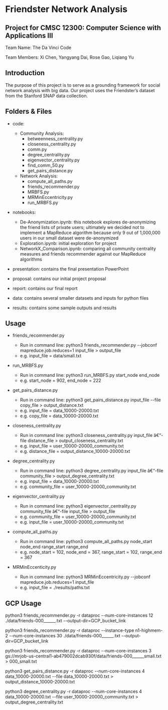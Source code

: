 # Friendster Network Analysis
## Project for CMSC 12300: Computer Science with Applications III 

Team Name: The Da Vinci Code

Team Members: Xi Chen, Yangyang Dai, Rose Gao, Liqiang Yu

## Introduction
The purpose of this project is to serve as a grounding framework for social network analysis with big data. Our project uses the Friendster’s dataset from the Stanford SNAP data collection. 

## Folders & Files
- code: 
	- Community Analysis:
		- betweenness_centrality.py
		- closeness_centrality.py
		- comm.py
		- degree_centrality.py
		- eigenvector_centrality.py
		- find_comm_50.py
		- get_pairs_distance.py
	- Network Analysis:
		- compute_all_paths.py
		- friends_recommender.py
		- MRBFS.py
		- MRMinEccentricity.py
		- run_MRBFS.py

- notebooks:
	- De-Anonymization.ipynb: this notebook explores de-anonymizing the friend lists of private users; ultimately we decided not to implement a MapReduce algorithm because only 9 out of 1,000,000 users in our small dataset were de-anonymized
	- Exploration.ipynb: initial exploration for project
	- NetworkX_Comparison.ipynb: comparing all community centrality measures and friends recommender against our MapReduce algorithms

- presentation: contains the final presentation PowerPoint

- proposal: contains our initial project proposal

- report: contains our final report

- data: contains several smaller datasets and inputs for python files

- results: contains some sample outputs and results

## Usage
- friends_recommender.py
	- Run in command line: python3 friends_recommender.py --jobconf mapreduce.job.reduces=1 input_file > output_file
	- e.g. input_file = data/small.txt

- run_MRBFS.py
	- Run in command line: python3 run_MRBFS.py start_node end_node 
	- e.g. start_node = 902, end_node = 222

- get_pairs_distance.py
	- Run in command line: python3 get_pairs_distance.py input_file --file copy_file > output_distance.txt
	- e.g. input_file = data_10000-20000.txt
	- e.g. copy_file = data_10000-20000.txt

- closeness_centrality.py
	- Run in command line: python3 closeness_centrality.py input_file â€“-file distance_file > output_closeness_centrality.txt
	- e.g. input_file = user_10000-20000_community.txt
	- e.g. distance_file = output_distance_10000-20000.txt

- degree_centrality.py
	- Run in command line: python3 degree_centrality.py input_file â€“-file community_file > output_degree_centrality.txt
	- e.g. input_file = data_10000-20000.txt
	- e.g. community_file = user_10000-20000_community.txt
	
- eigenvector_centrality.py
	- Run in command line: python3 eigenvector_centrality.py community_file â€“-file input_file > output_file
	- e.g. community_file = user_10000-20000_community.txt
	- e.g. input_file = user_10000-20000_community.txt
	
- compute_all_paths.py
	- Run in command line: python3 compute_all_paths.py node_start node_end range_start range_end
	- e.g. node_start = 102, node_end = 367, range_start = 102, range_end = 367

- MRMinEccenticity.py
	- Run in command line: python3 MRMinEccentricity.py --jobconf mapreduce.job.reduces=1 input_file
	- e.g. input_file = ./results/paths.txt


## GCP Usage
python3 friends_recommender.py -r dataproc --num-core-instances 12 ./data/friends-000______.txt --output-dir=GCP_bucket_link

python3 friends_recommender.py -r dataproc --instance-type n1-highmem-2 --num-core-instances 30 ./data/friends-000______.txt --output-dir=GCP_bucket_link

python3 friends_recommender.py -r dataproc --num-core-instances 3 gs://mrjob-us-central1-ab479002dcab930f/data/friends-000______small.txt > 000_small.txt

python3 get_pairs_distance.py -r dataproc --num-core-instances 4 data_10000-20000.txt --file data_10000-20000.txt > output_distance_10000-20000.txt

python3 degree_centrality.py -r dataproc --num-core-instances 4 data_10000-20000.txt --file user_10000-20000_community.txt > output_degree_centrality.txt
